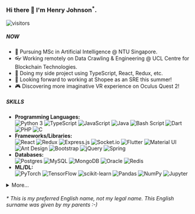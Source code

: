 ### Hi there 👋 I'm Henry Johnson<sup>*</sup>.
<img alt="visitors" src="https://visitor-badge.glitch.me/badge?page_id=GitHubCrabAssProfile"/>

##### NOW

- 📖 Pursuing MSc in Artificial Intelligence @ NTU Singapore.
- 👓 Working remotely on Data Crawling & Engineering @ UCL Centre for Blockchain Technologies.
- 🌱 Doing my side project using TypeScript, React, Redux, etc.
- 🔭 Looking forward to working at Shopee as an SRE this summer!
- 🎮 Discovering more imaginative VR experience on Oculus Quest 2!

##### SKILLS

- **Programming Languages:**  
  <img alt="Python 3" src="https://img.shields.io/badge/Python_3-%2314354C.svg?logo=python&logoColor=white"/>
  <img alt="TypeScript" src="https://img.shields.io/badge/TypeScript-%23007ACC.svg?logo=typescript&logoColor=white"/>
  <img alt="JavaScript" src="https://img.shields.io/badge/JavaScript-%23323330.svg?logo=javascript&logoColor=%23F7DF1E"/>
  <img alt="Java" src="https://img.shields.io/badge/Java-%23ED8B00.svg?logo=java&logoColor=white"/>
  <img alt="Bash Script" src="https://img.shields.io/badge/Bash_Script-%23121011.svg?logo=gnu-bash&logoColor=white"/>
  <img alt="Dart" src="https://img.shields.io/badge/Dart-%230175C2.svg?logo=dart&logoColor=white"/>
  <img alt="PHP" src="https://img.shields.io/badge/PHP-%23777BB4.svg?logo=php&logoColor=white"/>
  <img alt="C" src="https://img.shields.io/badge/C-%2300599C.svg?logo=c&logoColor=white"/>
- **Frameworks/Libraries:**  
  <img alt="React" src="https://img.shields.io/badge/React-%2320232a.svg?logo=react&logoColor=%2361DAFB"/>
  <img alt="Redux" src="https://img.shields.io/badge/Redux-%23593d88.svg?logo=redux&logoColor=white"/>
  <img alt="Express.js" src="https://img.shields.io/badge/Express.js-%23404d59.svg?logo=express&logoColor=white"/>
  <img alt="Socket.io" src="https://img.shields.io/badge/Socket.io-%23010101.svg?logo=socket.io&logoColor=white"/>
  <img alt="Flutter" src="https://img.shields.io/badge/Flutter-%2302569B.svg?logo=Flutter&logoColor=white"/>
  <img alt="Material UI" src="https://img.shields.io/badge/Material_UI-%230081CB.svg?logo=material-ui&logoColor=white"/>
  <img alt="Ant Design" src="https://img.shields.io/badge/Ant_Design-%230170FE?logo=ant-design&logoColor=white"/>
  <img alt="Bootstrap" src="https://img.shields.io/badge/Bootstrap-%23563D7C.svg?logo=bootstrap&logoColor=white"/>
  <img alt="jQuery" src="https://img.shields.io/badge/jQuery-%230769AD.svg?logo=jquery&logoColor=white"/>
  <img alt="Spring" src="https://img.shields.io/badge/Spring-%236DB33F.svg?logo=spring&logoColor=white"/>
- **Databases:**  
  <img alt="Postgres" src="https://img.shields.io/badge/Postgres-%23316192.svg?logo=postgresql&logoColor=white"/>
  <img alt="MySQL" src="https://img.shields.io/badge/MySQL-%234479A1.svg?logo=mysql&logoColor=white"/>
  <img alt="MongoDB" src="https://img.shields.io/badge/MongoDB-%234ea94b.svg?logo=mongodb&logoColor=white"/>
  <img alt="Oracle" src="https://img.shields.io/badge/Oracle-%23F00000.svg?logo=oracle&logoColor=white"/>
  <img alt="Redis" src="https://img.shields.io/badge/Redis-%23DC382D.svg?logo=redis&logoColor=white"/>
- **ML/DL:**  
  <img alt="PyTorch" src="https://img.shields.io/badge/PyTorch-%23EE4C2C.svg?logo=PyTorch&logoColor=white"/>
  <img alt="TensorFlow" src="https://img.shields.io/badge/TensorFlow-%23FF6F00.svg?logo=TensorFlow&logoColor=white"/>
  <img alt="scikit-learn" src="https://img.shields.io/badge/scikit--learn-%233499CD.svg?logo=scikit-learn&logoColor=white"/>
  <img alt="Pandas" src="https://img.shields.io/badge/Pandas-%23150458.svg?logo=pandas&logoColor=white"/>
  <img alt="NumPy" src="https://img.shields.io/badge/NumPy-%23013243.svg?logo=numpy&logoColor=white"/>
  <img alt="Jupyter" src="https://img.shields.io/badge/Jupyter-%23F37626.svg?logo=Jupyter&logoColor=white"/>
<details>
  <summary>More...</summary>

- **IDEs/Editors/VCS:**  
  <img alt="Git" src="https://img.shields.io/badge/Git%20-%23F05033.svg?logo=git&logoColor=white"/>
  <img alt="JetBrains IDE" src="https://img.shields.io/badge/JetBrains_IDE-%23000000.svg?logo=jetbrains&logoColor=white"/>
  <img alt="VSCode" src="https://img.shields.io/badge/VSCode-%23007ACC.svg?logo=visual-studio-code&logoColor=white"/>
  <img alt="Visual Studio" src="https://img.shields.io/badge/Visual_Studio-%235C2D91.svg?logo=visual-studio&logoColor=white"/>
- **Server Softwares:**  
  <img alt="Apache" src="https://img.shields.io/badge/Apache-%23D42029.svg?logo=apache&logoColor=white"/>
  <img alt="Nginx" src="https://img.shields.io/badge/Nginx-%23009639.svg?logo=nginx&logoColor=white"/>
  <img alt="Tomcat" src="https://img.shields.io/badge/Tomcat-%23F8DC75.svg?logo=apache-tomcat&logoColor=black"/>
- **Markup Languages:**  
  <img alt="HTML5" src="https://img.shields.io/badge/HTML5-%23E34F26.svg?logo=html5&logoColor=white"/>
  <img alt="CSS3" src="https://img.shields.io/badge/CSS3-%231572B6.svg?logo=css3&logoColor=white"/>
  <img alt="Pug" src="https://img.shields.io/badge/Pug-%23A86454.svg?logo=pug&logoColor=white"/>
  <img alt="LaTeX" src="https://img.shields.io/badge/LaTeX-%23008080.svg?logo=latex&logoColor=white"/>
  <img alt="Markdown" src="https://img.shields.io/badge/Markdown-%23000000.svg?logo=markdown&logoColor=white"/>
</details>

###### * This is my preferred English name, not my legal name. This English surname was given by my parents :-)
